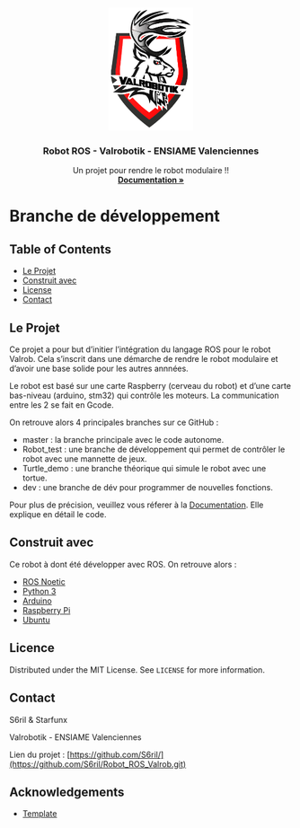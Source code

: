 
<!-- PROJECT LOGO -->
<br />
<p align="center">
  <a href="https://github.com/S6ril/Robot_ROS_Valrob/blob/master/images/logo_valrob.PNG">
    <img src="images/logo_valrob.png" alt="Logo" width="150" >
  </a>

  <h3 align="center">Robot ROS - Valrobotik - ENSIAME Valenciennes </h3>

  <p align="center">
    Un projet pour rendre le robot modulaire !!
    <br />
    <a href="https://s6ril.github.io/Robot_ROS_Valrob/"><strong>Documentation »</strong></a>
    <br />
  </p>
</p>


# Branche de développement

<!-- TABLE OF CONTENTS -->
## Table of Contents

* [Le Projet](#projet)
* [Construit avec](#construit)
* [License](#license)
* [Contact](#contact)



<!-- ABOUT THE PROJECT -->
## Le Projet

Ce projet a pour but d’initier l’intégration du langage ROS pour le robot Valrob. Cela s’inscrit dans une démarche de rendre le robot modulaire et d’avoir une base solide pour les autres annnées.

Le robot est basé sur une carte Raspberry (cerveau du robot) et d’une carte bas-niveau (arduino, stm32) qui contrôle les moteurs. La communication entre les 2 se fait en Gcode.

On retrouve alors 4 principales branches sur ce GitHub :
* master : la branche principale avec le code autonome.
* Robot_test : une branche de développement qui permet de contrôler le robot avec une mannette de jeux.
* Turtle_demo : une branche théorique qui simule le robot avec une tortue.
* dev : une branche de dév pour programmer de nouvelles fonctions.


Pour plus de précision, veuillez vous réferer à la [Documentation](https://s6ril.github.io/Robot_ROS_Valrob/). Elle explique en détail le code.

## Construit avec
Ce robot à dont été développer avec ROS. On retrouve alors :
* [ROS Noetic](https://www.ros.org/)
* [Python 3](https://www.python.org/)
* [Arduino](https://www.arduino.cc/)
* [Raspberry Pi](https://www.raspberrypi.org/)
* [Ubuntu](https://ubuntu.com/)


<!-- LICENSE -->
## Licence

Distributed under the MIT License. See `LICENSE` for more information.



<!-- CONTACT -->
## Contact

S6ril & Starfunx

Valrobotik - ENSIAME Valenciennes

Lien du projet : [https://github.com/S6ril/](https://github.com/S6ril/Robot_ROS_Valrob.git)



<!-- ACKNOWLEDGEMENTS -->
## Acknowledgements
* [Template](https://github.com/othneildrew/Best-README-Template)


